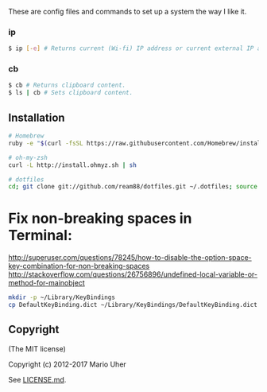 These are config files and commands to set up a system the way I like it.

### ip

```sh
$ ip [-e] # Returns current (Wi-fi) IP address or current external IP address.
```

### cb

```sh
$ cb # Returns clipboard content.
$ ls | cb # Sets clipboard content.
```

## Installation

```sh
# Homebrew
ruby -e "$(curl -fsSL https://raw.githubusercontent.com/Homebrew/install/master/install)"

# oh-my-zsh
curl -L http://install.ohmyz.sh | sh

# dotfiles
cd; git clone git://github.com/ream88/dotfiles.git ~/.dotfiles; source ~/.dotfiles/bootstrap.sh
```

# Fix non-breaking spaces in Terminal:
http://superuser.com/questions/78245/how-to-disable-the-option-space-key-combination-for-non-breaking-spaces
http://stackoverflow.com/questions/26756896/undefined-local-variable-or-method-for-mainobject

```sh
mkdir -p ~/Library/KeyBindings
cp DefaultKeyBinding.dict ~/Library/KeyBindings/DefaultKeyBinding.dict
```

## Copyright

(The MIT license)

Copyright (c) 2012-2017 Mario Uher

See [LICENSE.md](LICENSE.md).
